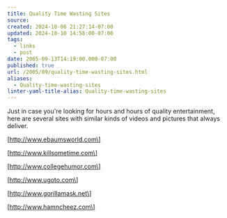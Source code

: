 ```yaml
---
title: Quality Time Wasting Sites
source: 
created: 2024-10-06 21:27:14-07:00
updated: 2024-10-10 14:58:00-07:00
tags:
  - links
  - post
date: 2005-09-13T14:19:00.000-07:00
published: true
url: /2005/09/quality-time-wasting-sites.html
aliases:
  - Quality-time-wasting-sites
linter-yaml-title-alias: Quality-time-wasting-sites
---
```



Just in case you're looking for hours and hours of quality entertainment, here are several sites with similar kinds of videos and pictures that always deliver.  
  
\[http://www.ebaumsworld.com\]  
  
\[http://www.killsometime.com\]  
  
\[http://www.collegehumor.com\]  
  
\[http://www.ugoto.com\]  
  
\[http://www.gorillamask.net\]  
  
\[http://www.hamncheez.com\]